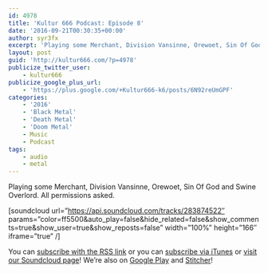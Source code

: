 ```yaml
---
id: 4978
title: 'Kultur 666 Podcast: Episode 8'
date: '2016-09-21T00:30:35+00:00'
author: syr3fx
excerpt: 'Playing some Merchant, Division Vansinne, Orewoet, Sin Of God and Swine Overlord.  All permissions asked.'
layout: post
guid: 'http://kultur666.com/?p=4978'
publicize_twitter_user:
    - kultur666
publicize_google_plus_url:
    - 'https://plus.google.com/+Kultur666-k6/posts/6N92reUmGPF'
categories:
    - '2016'
    - 'Black Metal'
    - 'Death Metal'
    - 'Doom Metal'
    - Music
    - Podcast
tags:
    - audio
    - metal
---
```


<span style="font-weight:400;">Playing some Merchant, Division Vansinne, Orewoet, Sin Of God and Swine Overlord. All permissions asked.</span>

\[soundcloud url=”https://api.soundcloud.com/tracks/283874522″ params=”color=ff5500&amp;auto\_play=false&amp;hide\_related=false&amp;show\_comments=true&amp;show\_user=true&amp;show\_reposts=false” width=”100%” height=”166″ iframe=”true” /\]

You can [subscribe with the RSS link](http://feeds.soundcloud.com/users/soundcloud:users:203985226/sounds.rss) or you can [subscribe via iTunes](https://itunes.apple.com/au/podcast/kultur-666-podcast/id1140410234) or [visit our Soundcloud page](https://soundcloud.com/kultur-666)! We’re also on [Google Play](https://goo.gl/app/playmusic?ibi=com.google.PlayMusic&isi=691797987&ius=googleplaymusic&link=https://play.google.com/music/m/Iax6bcfbhy27w3wvkpxlcrkkr6i?t%3DKultur_666_Podcast) and [Stitcher](http://www.stitcher.com/s?fid=99915&refid=stpr)!